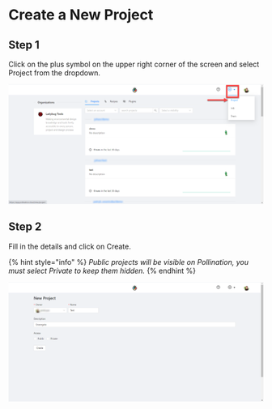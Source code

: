 # Create a New Project

## Step 1

Click on the plus symbol on the upper right corner of the screen and select Project from the dropdown.

![](../.gitbook/assets/image%20%287%29.png)

## Step 2

Fill in the details and click on Create. 

{% hint style="info" %}
_Public projects will be visible on Pollination, you must select Private to keep them hidden._
{% endhint %}

![](../.gitbook/assets/image%20%2814%29.png)

